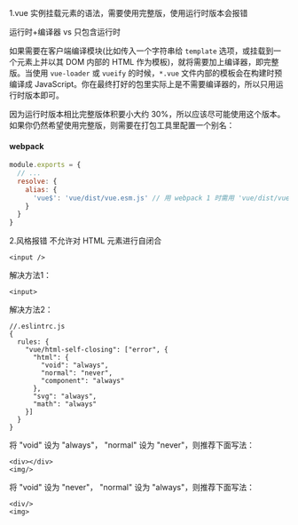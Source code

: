 1.vue 实例挂载元素的语法，需要使用完整版，使用运行时版本会报错

运行时+编译器 vs 只包含运行时

如果需要在客户端编译模块(比如传入一个字符串给 `template` 选项，或挂载到一个元素上并以其 DOM 内部的 HTML 作为模板)，就将需要加上编译器，即完整版。当使用 `vue-loader` 或 `vueify` 的时候，`*.vue` 文件内部的模板会在构建时预编译成 JavaScript。你在最终打好的包里实际上是不需要编译器的，所以只用运行时版本即可。

因为运行时版本相比完整版体积要小大约 30%，所以应该尽可能使用这个版本。如果你仍然希望使用完整版，则需要在打包工具里配置一个别名：

#### webpack

```javascript
module.exports = {
  // ...
  resolve: {
    alias: {
      'vue$': 'vue/dist/vue.esm.js' // 用 webpack 1 时需用 'vue/dist/vue.common.js'
    }
  }
}
```

2.风格报错
  不允许对 HTML 元素进行自闭合
  ```
  <input />
  ```
  解决方法1：
  ```
  <input>
  ```
  解决方法2：
  ```
  //.eslintrc.js
  {
    rules: {
      "vue/html-self-closing": ["error", {
        "html": {
          "void": "always",
          "normal": "never",
          "component": "always"
        },
        "svg": "always",
        "math": "always"
      }]
    }
  }
  ```
  将 "void" 设为 "always"， "normal" 设为 "never"，则推荐下面写法：
  ```
  <div></div>
  <img/>
  ```
  将 "void" 设为 "never"， "normal" 设为 "always"，则推荐下面写法：
  ```
  <div/>
  <img>
  ```